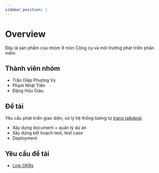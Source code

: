 ```yaml
---
sidebar_position: 1
---
```


# Overview 
Đây là sản phẩm của nhóm 9 môn Công cụ và môi trường phát triển phần mềm 
## Thành viên nhóm 
* Trần Diệp Phương Vy 
* Phạm Nhật Tiến 
* Đặng Hữu Giàu 

## Đề tài 
Yêu cầu phát triển giao diện, xử lý hệ thống tương tự [trang talkdesk](https://www.talkdesk.com/cloud-contact-center/customer-experience-analytics/)
* Xây dựng document + quản lý dự án
* Xây dựng kết hoạch test, test case 
* Deployment
## Yêu cầu đề tài 

* [Link OKRs](https://docs.google.com/spreadsheets/d/14sArbeu5CFA2vGZBdyaCk_tWXGoF3fFj0W_96tRAaXU/edit?resourcekey=0-mewLcSuAIPl1rqJ3e9LEJg#gid=0)

